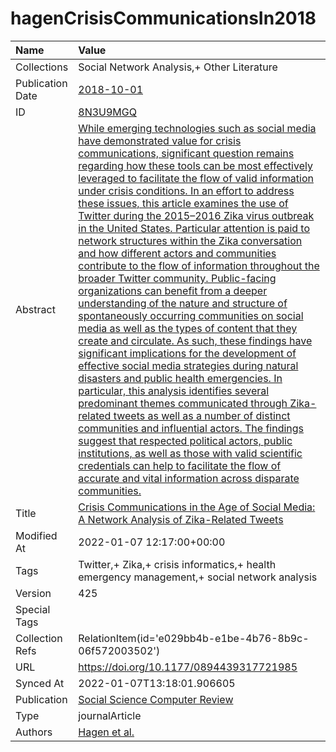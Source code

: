 # hagenCrisisCommunicationsIn2018
| Name             | Value                                                                                                                                                                                                                                                                                                                                                                                                                                                                                                                                                                                                                                                                                                                                                                                                                                                                                                                                                                                                                                                                                                                                                                                                                                                                                                                                                                                                                                                                                                         |
|:-----------------|:--------------------------------------------------------------------------------------------------------------------------------------------------------------------------------------------------------------------------------------------------------------------------------------------------------------------------------------------------------------------------------------------------------------------------------------------------------------------------------------------------------------------------------------------------------------------------------------------------------------------------------------------------------------------------------------------------------------------------------------------------------------------------------------------------------------------------------------------------------------------------------------------------------------------------------------------------------------------------------------------------------------------------------------------------------------------------------------------------------------------------------------------------------------------------------------------------------------------------------------------------------------------------------------------------------------------------------------------------------------------------------------------------------------------------------------------------------------------------------------------------------------|
| Collections      | Social Network Analysis,+ Other Literature                                                                                                                                                                                                                                                                                                                                                                                                                                                                                                                                                                                                                                                                                                                                                                                                                                                                                                                                                                                                                                                                                                                                                                                                                                                                                                                                                                                                                                                                    |
| Publication Date | [2018-10-01](<notionsci.utils.serialization.ExplicitNone object at 0x7f61bfc01940>)                                                                                                                                                                                                                                                                                                                                                                                                                                                                                                                                                                                                                                                                                                                                                                                                                                                                                                                                                                                                                                                                                                                                                                                                                                                                                                                                                                                                                           |
| ID               | [8N3U9MGQ](<notionsci.utils.serialization.ExplicitNone object at 0x7f61bfc01a60>)                                                                                                                                                                                                                                                                                                                                                                                                                                                                                                                                                                                                                                                                                                                                                                                                                                                                                                                                                                                                                                                                                                                                                                                                                                                                                                                                                                                                                             |
| Abstract         | [While emerging technologies such as social media have demonstrated value for crisis communications, significant question remains regarding how these tools can be most effectively leveraged to facilitate the flow of valid information under crisis conditions. In an effort to address these issues, this article examines the use of Twitter during the 2015–2016 Zika virus outbreak in the United States. Particular attention is paid to network structures within the Zika conversation and how different actors and communities contribute to the flow of information throughout the broader Twitter community. Public-facing organizations can benefit from a deeper understanding of the nature and structure of spontaneously occurring communities on social media as well as the types of content that they create and circulate. As such, these findings have significant implications for the development of effective social media strategies during natural disasters and public health emergencies. In particular, this analysis identifies several predominant themes communicated through Zika-related tweets as well as a number of distinct communities and influential actors. The findings suggest that respected political actors, public institutions, as well as those with valid scientific credentials can help to facilitate the flow of accurate and vital information across disparate communities.](<notionsci.utils.serialization.ExplicitNone object at 0x7f61bfc01b80>) |
| Title            | [Crisis Communications in the Age of Social Media: A Network Analysis of Zika-Related Tweets](<notionsci.utils.serialization.ExplicitNone object at 0x7f61bfc01ca0>)                                                                                                                                                                                                                                                                                                                                                                                                                                                                                                                                                                                                                                                                                                                                                                                                                                                                                                                                                                                                                                                                                                                                                                                                                                                                                                                                          |
| Modified At      | 2022-01-07 12:17:00+00:00                                                                                                                                                                                                                                                                                                                                                                                                                                                                                                                                                                                                                                                                                                                                                                                                                                                                                                                                                                                                                                                                                                                                                                                                                                                                                                                                                                                                                                                                                     |
| Tags             | Twitter,+ Zika,+ crisis informatics,+ health emergency management,+ social network analysis                                                                                                                                                                                                                                                                                                                                                                                                                                                                                                                                                                                                                                                                                                                                                                                                                                                                                                                                                                                                                                                                                                                                                                                                                                                                                                                                                                                                                   |
| Version          | 425                                                                                                                                                                                                                                                                                                                                                                                                                                                                                                                                                                                                                                                                                                                                                                                                                                                                                                                                                                                                                                                                                                                                                                                                                                                                                                                                                                                                                                                                                                           |
| Special Tags     |                                                                                                                                                                                                                                                                                                                                                                                                                                                                                                                                                                                                                                                                                                                                                                                                                                                                                                                                                                                                                                                                                                                                                                                                                                                                                                                                                                                                                                                                                                               |
| Collection Refs  | RelationItem(id='e029bb4b-e1be-4b76-8b9c-06f572003502')                                                                                                                                                                                                                                                                                                                                                                                                                                                                                                                                                                                                                                                                                                                                                                                                                                                                                                                                                                                                                                                                                                                                                                                                                                                                                                                                                                                                                                                       |
| URL              | https://doi.org/10.1177/0894439317721985                                                                                                                                                                                                                                                                                                                                                                                                                                                                                                                                                                                                                                                                                                                                                                                                                                                                                                                                                                                                                                                                                                                                                                                                                                                                                                                                                                                                                                                                      |
| Synced At        | 2022-01-07T13:18:01.906605                                                                                                                                                                                                                                                                                                                                                                                                                                                                                                                                                                                                                                                                                                                                                                                                                                                                                                                                                                                                                                                                                                                                                                                                                                                                                                                                                                                                                                                                                    |
| Publication      | [Social Science Computer Review](<notionsci.utils.serialization.ExplicitNone object at 0x7f61bfc05280>)                                                                                                                                                                                                                                                                                                                                                                                                                                                                                                                                                                                                                                                                                                                                                                                                                                                                                                                                                                                                                                                                                                                                                                                                                                                                                                                                                                                                       |
| Type             | journalArticle                                                                                                                                                                                                                                                                                                                                                                                                                                                                                                                                                                                                                                                                                                                                                                                                                                                                                                                                                                                                                                                                                                                                                                                                                                                                                                                                                                                                                                                                                                |
| Authors          | [Hagen et al.](<notionsci.utils.serialization.ExplicitNone object at 0x7f61bfc05430>)                                                                                                                                                                                                                                                                                                                                                                                                                                                                                                                                                                                                                                                                                                                                                                                                                                                                                                                                                                                                                                                                                                                                                                                                                                                                                                                                                                                                                         |

